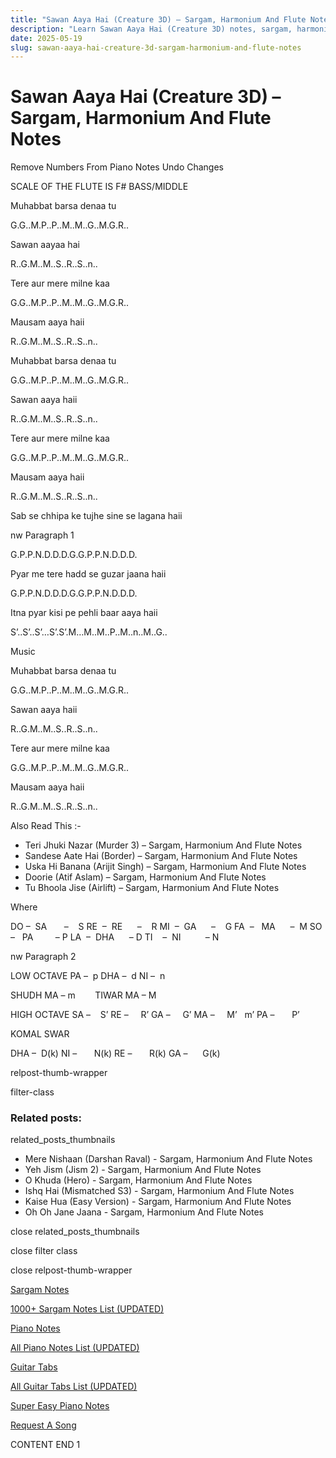 ```yaml
---
title: "Sawan Aaya Hai (Creature 3D) – Sargam, Harmonium And Flute Notes"
description: "Learn Sawan Aaya Hai (Creature 3D) notes, sargam, harmonium notations and flute notes. Easy step-by-step tutorial for beginners."
date: 2025-05-19
slug: sawan-aaya-hai-creature-3d-sargam-harmonium-and-flute-notes
---
```


# Sawan Aaya Hai (Creature 3D) – Sargam, Harmonium And Flute Notes

Remove Numbers From Piano Notes
Undo Changes

SCALE OF THE FLUTE IS F# BASS/MIDDLE

Muhabbat barsa denaa tu

G.G..M.P..P..M..M..G..M.G.R..

Sawan aayaa hai

R..G.M..M..S..R..S..n..

Tere aur mere milne kaa

G.G..M.P..P..M..M..G..M.G.R..

Mausam aaya haii

R..G.M..M..S..R..S..n..

Muhabbat barsa denaa tu

G.G..M.P..P..M..M..G..M.G.R..

Sawan aaya haii

R..G.M..M..S..R..S..n..

Tere aur mere milne kaa

G.G..M.P..P..M..M..G..M.G.R..

Mausam aaya haii

R..G.M..M..S..R..S..n..

Sab se chhipa ke tujhe sine se lagana haii

nw Paragraph 1

G.P.P.N.D.D.D.G.G.P.P.N.D.D.D.

Pyar me tere hadd se guzar jaana haii

G.P.P.N.D.D.D.G.G.P.P.N.D.D.D.

Itna pyar kisi pe pehli baar aaya haii

S’..S’..S’…S’.S’.M…M..M..P..M..n..M..G..

Music

Muhabbat barsa denaa tu

G.G..M.P..P..M..M..G..M.G.R..

Sawan aaya haii

R..G.M..M..S..R..S..n..

Tere aur mere milne kaa

G.G..M.P..P..M..M..G..M.G.R..

Mausam aaya haii

R..G.M..M..S..R..S..n..

Also Read This :-

* Teri Jhuki Nazar (Murder 3) – Sargam, Harmonium And Flute Notes
* Sandese Aate Hai (Border) – Sargam, Harmonium And Flute Notes
* Uska Hi Banana (Arijit Singh) – Sargam, Harmonium And Flute Notes
* Doorie (Atif Aslam) – Sargam, Harmonium And Flute Notes
* Tu Bhoola Jise (Airlift) – Sargam, Harmonium And Flute Notes

Where

DO –  SA       –    S
RE  –  RE      –    R
MI  –  GA      –    G
FA  –   MA      –  M
SO  –   PA         – P
LA  –  DHA      – D
TI    –  NI          – N

nw Paragraph 2

LOW OCTAVE
PA –  p
DHA –  d
NI –  n

SHUDH MA – m        TIWAR MA – M

HIGH OCTAVE
SA –    S’
RE –     R’
GA –     G’
MA –     M’   m’
PA –       P’

KOMAL SWAR

DHA –  D(k)
NI –       N(k)
RE –       R(k)
GA –      G(k)

relpost-thumb-wrapper

filter-class

### Related posts:

related_posts_thumbnails

* Mere Nishaan (Darshan Raval) - Sargam, Harmonium And Flute Notes
* Yeh Jism (Jism 2) - Sargam, Harmonium And Flute Notes
* O Khuda (Hero) - Sargam, Harmonium And Flute Notes
* Ishq Hai (Mismatched S3) - Sargam, Harmonium And Flute Notes
* Kaise Hua (Easy Version) - Sargam, Harmonium And Flute Notes
* Oh Oh Jane Jaana - Sargam, Harmonium And Flute Notes

close related_posts_thumbnails

close filter class

close relpost-thumb-wrapper

[Sargam Notes](/sargam-notes.html)

[1000+ Sargam Notes List (UPDATED)](/all-songs-list-sargam-notes.html)

[Piano Notes](/piano-notes.html)

[All Piano Notes List (UPDATED)](/all-songs-list-piano-notes.html)

[Guitar Tabs](/guitar-tabs.html)

[All Guitar Tabs List (UPDATED)](/all-songs-list-guitar-tabs.html)

[Super Easy Piano Notes](https://studywall.in/)

[Request A Song](/request-a-song.html)

CONTENT END 1

